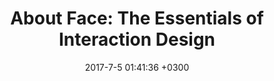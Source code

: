 ---
layout: book-note
title:  "About Face: The Essentials of Interaction Design"
date:   2017-7-5 01:41:36 +0300
categories: book-notes
image: https://images-na.ssl-images-amazon.com/images/I/41C4Ye-eyCL._SX400_BO1,204,203,200_.jpg
bookCategory: User Experience, Product Design, Interaction Design
rating: 5
bookLink: https://www.amazon.com/About-Face-Essentials-Interaction-Design/dp/1118766571
bookWeight: 4
---